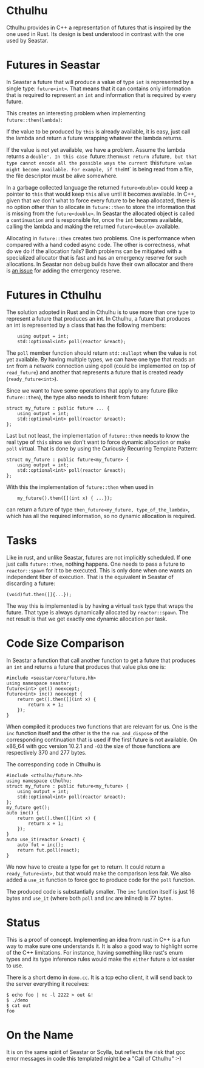 Cthulhu
=======

Cthulhu provides in C++ a representation of futures that is inspired
by the one used in Rust. Its design is best understood in contrast
with the one used by Seastar.

Futures in Seastar
==================

In Seastar a future that will produce a value of type `int` is
represented by a single type: `future<int>`. That means that it can
contains only information that is required to represent an `int` and
information that is required by every future.

This creates an interesting problem when implementing
`future::then(lambda)`:

If the value to be produced by `this` is already available, it is
easy, just call the lambda and return a future wrapping whatever the
lambda returns.

If the value is not yet available, we have a problem. Assume the
lambda returns a `double'. In this case `future::then` must return a
`future<double>`, but that type cannot encode all the possible ways
the current `this` future value might become available. For example,
if the `int` is being read from a file, the file descriptor must be
alive somewhere.

In a garbage collected language the returned `future<double>` could
keep a pointer to `this` that would keep `this` alive until it becomes
available. In C++, given that we don't what to force every future to
be heap allocated, there is no option other than to allocate in
`future::then` to store the information that is missing from the
`future<double>`. In Seastar the allocated object is called a
`continuation` and is responsible for, once the `int` becomes
available, calling the lambda and making the returned `future<double>`
available.

Allocating in `future::then` creates two problems. One is performance
when compared with a hand coded async code. The other is correctness,
what do we do if the allocation fails? Both problems can be mitigated
with a specialized allocator that is fast and has an emergency reserve
for such allocations. In Seastar non debug builds have their own
allocator and there is
[an issue](https://github.com/scylladb/seastar/issues/84)
for adding the emergency reserve.

Futures in Cthulhu
==================

The solution adopted in Rust and in Cthulhu is to use more than one
type to represent a future that produces an int. In Cthulhu, a future
that produces an int is represented by a class that has the following
members:

```
	using output = int;
	std::optional<int> poll(reactor &react);
```

The `poll` member function should return `std::nullopt` when the value
is not yet available. By having multiple types, we can have one type
that reads an `int` from a network connection using epoll (could be
implemented on top of `read_future`) and another that represents a
future that is created ready (`ready_future<int>`).

Since we want to have some operations that apply to any future (like
`future::then`), the type also needs to inherit from future:

```
struct my_future : public future ... {
	using output = int;
	std::optional<int> poll(reactor &react);
};
```

Last but not least, the implementation of `future::then` needs to know
the real type of `this` since we don't want to force dynamic
allocation or make `poll` virtual. That is done by using the Curiously
Recurring Template Pattern:

```
struct my_future : public future<my_future> {
	using output = int;
	std::optional<int> poll(reactor &react);
};
```

With this the implementation of `future::then` when used in

```
	my_future().then([](int x) { ...});
```

can return a future of type `then_future<my_future,
type_of_the_lambda>`, which has all the required information, so no
dynamic allocation is required.

Tasks
=====

Like in rust, and unlike Seastar, futures are not implicitly
scheduled. If one just calls `future::then`, nothing happens. One
needs to pass a future to `reactor::spawn` for it to be executed. This
is only done when one wants an independent fiber of execution. That is
the equivalent in Seastar of discarding a future:

```
(void)fut.then([]{...});
```

The way this is implemented is by having a virtual `task` type that
wraps the future. That type is always dynamically allocated by
`reactor::spawn`. The net result is that we get exactly one dynamic
allocation per task.

Code Size Comparison
====================

In Seastar a function that call another function to get a future that
produces an `int` and returns a future that produces that value plus
one is:

```
#include <seastar/core/future.hh>
using namespace seastar;
future<int> get() noexcept;
future<int> inc() noexcept {
	return get().then([](int x) {
		return x + 1;
	});
}
```

When compiled it produces two functions that are relevant for us. One
is the `inc` function itself and the other is the the
`run_and_dispose` of the corresponding continuation that is used if
the first future is not available. On x86_64 with gcc version 10.2.1
and `-O3` the size of those functions are respectively 370 and 277
bytes.

The corresponding code in Cthulhu is

```
#include <cthulhu/future.hh>
using namespace cthulhu;
struct my_future : public future<my_future> {
	using output = int;
	std::optional<int> poll(reactor &react);
};
my_future get();
auto inc() {
	return get().then([](int x) {
		return x + 1;
	});
}
auto use_it(reactor &react) {
	auto fut = inc();
	return fut.poll(react);
}
```

We now have to create a type for `get` to return. It could return a
`ready_future<int>`, but that would make the comparison less fair. We
also added a `use_it` function to force gcc to produce code for the
`poll` function.

The produced code is substantially smaller. The `inc` function itself
is just 16 bytes and `use_it` (where both `poll` and `inc` are
inlined) is 77 bytes.

Status
======

This is a proof of concept. Implementing an idea from rust in C++ is a
fun way to make sure one understands it. It is also a good way to
highlight some of the C++ limitations. For instance, having something
like rust's enum types and its type inference rules would make the
`either` future a lot easier to use.

There is a short demo in `demo.cc`. It is a tcp echo client, it will
send back to the server everything it receives:

```
$ echo foo | nc -l 2222 > out &!
$ ./demo
$ cat out
foo
```

On the Name
===========

It is on the same spirit of Seastar or Scylla, but reflects the risk
that gcc error messages in code this templated might be a "Call of
Cthulhu" :-)
